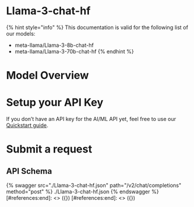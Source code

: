 [#references:start]: <> ({ "template": "openapi" })
[#references:start]: <> ({ "template": "openapi" })
# Llama-3-chat-hf

{% hint style="info" %}
This documentation is valid for the following list of our models:
* meta-llama/Llama-3-8b-chat-hf
* meta-llama/Llama-3-70b-chat-hf
{% endhint %}

# Model Overview


# Setup your API Key
If you don’t have an API key for the AI/ML API yet, feel free to use our [Quickstart guide](https://docs.aimlapi.com/quickstart/setting-up).

# Submit a request
## API Schema
{% swagger src="./Llama-3-chat-hf.json" path="/v2/chat/completions" method="post" %}
./Llama-3-chat-hf.json
{% endswagger %}
[#references:end]: <> ({})
[#references:end]: <> ({})
